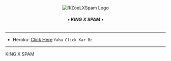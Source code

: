 <p align="center">
  <img src="https://graph.org/file/9a6da16d52fdb628901a6.jpg" alt="RiZoeLXSpam Logo">
</p>
<h6 align="center">
  <b>• KING X SPAM •</b>
</h6>

----


  - Heroku: [Click Here](https://github.com/RiZoeLX/SpamX/blob/main/resources/heroku.md)
  `Yaha Click Kar Bc`

----

KING X SPAM
 
